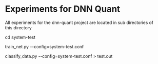 # Experiments for DNN Quant

All experiments for the dnn-quant project are located in sub directories of this directory

cd system-test

train_net.py --config=system-test.conf

classify_data.py --config=system-test.conf > test.out

